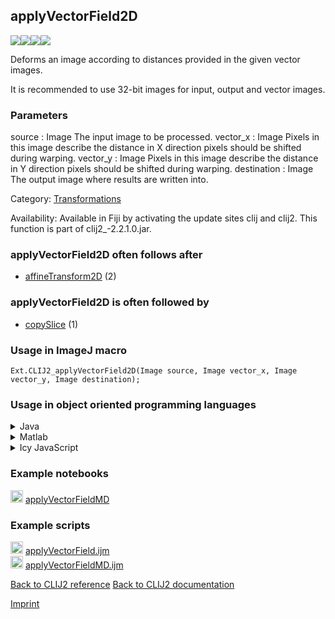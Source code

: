 ## applyVectorField2D
<img src="images/mini_clij1_logo.png"/><img src="images/mini_clij2_logo.png"/><img src="images/mini_clijx_logo.png"/><img src="images/mini_empty_logo.png"/>

Deforms an image according to distances provided in the given vector images.

 It is recommended to use 32-bit images for input, output and vector images.

### Parameters

source : Image
    The input image to be processed.
vector_x : Image
    Pixels in this image describe the distance in X direction pixels should be shifted during warping.
vector_y : Image
    Pixels in this image describe the distance in Y direction pixels should be shifted during warping.
destination : Image
    The output image where results are written into.


Category: [Transformations](https://clij.github.io/clij2-docs/reference__transform)

Availability: Available in Fiji by activating the update sites clij and clij2.
This function is part of clij2_-2.2.1.0.jar.

### applyVectorField2D often follows after
* <a href="reference_affineTransform2D">affineTransform2D</a> (2)


### applyVectorField2D is often followed by
* <a href="reference_copySlice">copySlice</a> (1)


### Usage in ImageJ macro
```
Ext.CLIJ2_applyVectorField2D(Image source, Image vector_x, Image vector_y, Image destination);
```


### Usage in object oriented programming languages



<details>

<summary>
Java
</summary>
<pre class="highlight">// init CLIJ and GPU
import net.haesleinhuepf.clij2.CLIJ2;
import net.haesleinhuepf.clij.clearcl.ClearCLBuffer;
CLIJ2 clij2 = CLIJ2.getInstance();

// get input parameters
ClearCLBuffer source = clij2.push(sourceImagePlus);
ClearCLBuffer vector_x = clij2.push(vector_xImagePlus);
ClearCLBuffer vector_y = clij2.push(vector_yImagePlus);
destination = clij2.create(source);
</pre>

<pre class="highlight">
// Execute operation on GPU
clij2.applyVectorField2D(source, vector_x, vector_y, destination);
</pre>

<pre class="highlight">
// show result
destinationImagePlus = clij2.pull(destination);
destinationImagePlus.show();

// cleanup memory on GPU
clij2.release(source);
clij2.release(vector_x);
clij2.release(vector_y);
clij2.release(destination);
</pre>

</details>



<details>

<summary>
Matlab
</summary>
<pre class="highlight">% init CLIJ and GPU
clij2 = init_clatlab();

% get input parameters
source = clij2.pushMat(source_matrix);
vector_x = clij2.pushMat(vector_x_matrix);
vector_y = clij2.pushMat(vector_y_matrix);
destination = clij2.create(source);
</pre>

<pre class="highlight">
% Execute operation on GPU
clij2.applyVectorField2D(source, vector_x, vector_y, destination);
</pre>

<pre class="highlight">
% show result
destination = clij2.pullMat(destination)

% cleanup memory on GPU
clij2.release(source);
clij2.release(vector_x);
clij2.release(vector_y);
clij2.release(destination);
</pre>

</details>



<details>

<summary>
Icy JavaScript
</summary>
<pre class="highlight">// init CLIJ and GPU
importClass(net.haesleinhuepf.clicy.CLICY);
importClass(Packages.icy.main.Icy);

clij2 = CLICY.getInstance();

// get input parameters
source_sequence = getSequence();
source = clij2.pushSequence(source_sequence);
vector_x_sequence = getSequence();
vector_x = clij2.pushSequence(vector_x_sequence);
vector_y_sequence = getSequence();
vector_y = clij2.pushSequence(vector_y_sequence);
destination = clij2.create(source);
</pre>

<pre class="highlight">
// Execute operation on GPU
clij2.applyVectorField2D(source, vector_x, vector_y, destination);
</pre>

<pre class="highlight">
// show result
destination_sequence = clij2.pullSequence(destination)
Icy.addSequence(destination_sequence);
// cleanup memory on GPU
clij2.release(source);
clij2.release(vector_x);
clij2.release(vector_y);
clij2.release(destination);
</pre>

</details>





### Example notebooks
<a href="https://clij.github.io/clij2-docs/md/applyVectorFieldMD"><img src="images/language_macro.png" height="20"/></a> [applyVectorFieldMD](https://clij.github.io/clij2-docs/md/applyVectorFieldMD)  




### Example scripts
<a href="https://github.com/clij/clij2-docs/blob/master/src/main/macro/applyVectorField.ijm"><img src="images/language_macro.png" height="20"/></a> [applyVectorField.ijm](https://github.com/clij/clij2-docs/blob/master/src/main/macro/applyVectorField.ijm)  
<a href="https://github.com/clij/clij2-docs/blob/master/src/main/macro/applyVectorFieldMD.ijm"><img src="images/language_macro.png" height="20"/></a> [applyVectorFieldMD.ijm](https://github.com/clij/clij2-docs/blob/master/src/main/macro/applyVectorFieldMD.ijm)  


[Back to CLIJ2 reference](https://clij.github.io/clij2-docs/reference)
[Back to CLIJ2 documentation](https://clij.github.io/clij2-docs)

[Imprint](https://clij.github.io/imprint)
